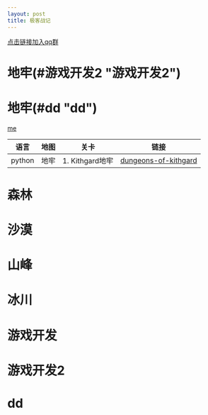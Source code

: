 ```yaml
---
layout: post
title: 极客战记
---
```

[点击链接加入qq群][网址1]

# 地牢(#游戏开发2 "游戏开发2")
# 地牢(#dd "dd")
[me](#dd)








语言 | 地图 | 关卡 | 链接
---|---|---|---
python | 地牢 | 1. Kithgard地牢 | [dungeons-of-kithgard](/极客战记/dungeons-of-kithgard.html)

# 森林
# 沙漠
# 山峰
# 冰川
# 游戏开发
# 游戏开发2
# dd

[网址1]:https://jq.qq.com/?_wv=1027&k=515sEh8